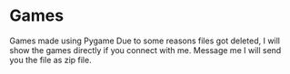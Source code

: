 # Games
Games made using Pygame
Due to some reasons files got deleted, I will show the games directly if you connect with me. 
Message me I will send you the file as zip file. 
